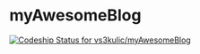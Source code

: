 # myAwesomeBlog

[![Codeship Status for vs3kulic/myAwesomeBlog](https://codeship.com/projects/e9d4c410-713f-0133-e6e9-4254a0d12432/status?branch=master)](https://codeship.com/projects/116837)
